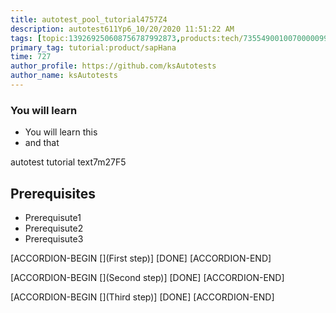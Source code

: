 ```yaml
---
title: autotest_pool_tutorial4757Z4
description: autotest611Yp6_10/20/2020 11:51:22 AM
tags: [topic:139269250608756787992873,products:tech/73554900100700000996,tutorial:experience/advanced]
primary_tag: tutorial:product/sapHana
time: 727
author_profile: https://github.com/ksAutotests
author_name: ksAutotests
---
```

### You will learn
- You will learn this
- and that

autotest tutorial text7m27F5

## Prerequisites
- Prerequisute1
- Prerequisute2
- Prerequisute3

[ACCORDION-BEGIN [](First step)]
[DONE]
[ACCORDION-END]

[ACCORDION-BEGIN [](Second step)]
[DONE]
[ACCORDION-END]

[ACCORDION-BEGIN [](Third step)]
[DONE]
[ACCORDION-END]

